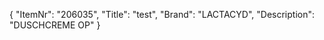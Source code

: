 {
  "ItemNr": "206035",
  "Title": "test",
  "Brand": "LACTACYD",
  "Description": "DUSCHCREME OP"
}